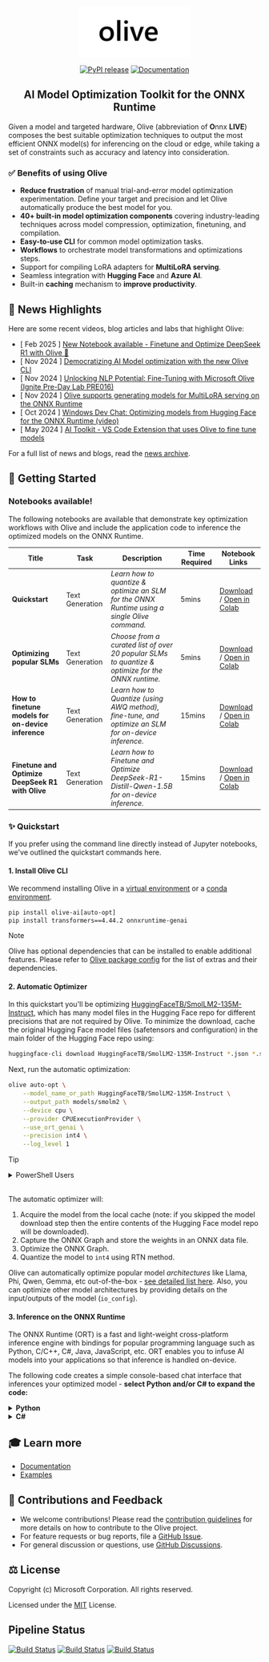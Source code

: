 <div align="center">
  <picture>
    <source media="(prefers-color-scheme: dark)" srcset="docs/source/images/olive-white-text.png">
    <source media="(prefers-color-scheme: light)" srcset="docs/source/images/olive-black-text.png">
    <img alt="olive text" src="docs/source/images/olive-black-text.png" height="100" style="max-width: 100%;">
  </picture>

[![PyPI release](https://img.shields.io/pypi/v/olive-ai)](https://pypi.org/project/olive-ai/)
[![Documentation](https://img.shields.io/website/https/microsoft.github.io/Olive?down_color=red&down_message=offline&up_message=online)](https://microsoft.github.io/Olive/)

## AI Model Optimization Toolkit for the ONNX Runtime
</div>

Given a model and targeted hardware, Olive (abbreviation of **O**nnx **LIVE**) composes the best suitable optimization techniques to output the most efficient ONNX model(s) for inferencing on the cloud or edge, while taking a set of constraints such as accuracy and latency into consideration.

### ✅ Benefits of using Olive

- **Reduce frustration** of manual trial-and-error model optimization experimentation. Define your target and precision and let Olive automatically produce the best model for you.
- **40+ built-in model optimization components** covering industry-leading techniques across model compression, optimization, finetuning, and compilation.
- **Easy-to-use CLI** for common model optimization tasks.
- **Workflows** to orchestrate model transformations and optimizations steps.
- Support for compiling LoRA adapters for **MultiLoRA serving**.
- Seamless integration with **Hugging Face** and **Azure AI**.
- Built-in **caching** mechanism to **improve productivity**.


## 📰 News Highlights
Here are some recent videos, blog articles and labs that highlight Olive:

- [ Feb 2025 ] [New Notebook available - Finetune and Optimize DeepSeek R1 with Olive 🐋 ](examples/getting_started/olive-deepseek-finetune.ipynb)
- [ Nov 2024 ] [Democratizing AI Model optimization with the new Olive CLI](https://onnxruntime.ai/blogs/olive-cli)
- [ Nov 2024 ] [Unlocking NLP Potential: Fine-Tuning with Microsoft Olive (Ignite Pre-Day Lab PRE016)](https://github.com/Azure/Ignite_FineTuning_workshop)
- [ Nov 2024 ] [Olive supports generating models for MultiLoRA serving on the ONNX Runtime ](https://onnxruntime.ai/blogs/multilora)
- [ Oct 2024 ] [Windows Dev Chat: Optimizing models from Hugging Face for the ONNX Runtime (video)](https://www.youtube.com/live/lAc1fq_0ftw?t=775s)
- [ May 2024 ] [AI Toolkit - VS Code Extension that uses Olive to fine tune models](https://marketplace.visualstudio.com/items?itemName=ms-windows-ai-studio.windows-ai-studio)

For a full list of news and blogs, read the [news archive](./NEWS.md).

## 🚀 Getting Started

### Notebooks available!

The following notebooks are available that demonstrate key optimization workflows with Olive and include the application code to inference the optimized models on the ONNX Runtime.

| Title | Task | Description | Time Required |Notebook Links
| -------- | ------------ | ------------ |-------- | -------- |
| **Quickstart** | Text Generation | *Learn how to quantize & optimize an SLM for the ONNX Runtime using a single Olive command.* | 5mins  | [Download](examples/getting_started/olive_quickstart.ipynb) / [Open in Colab](https://colab.research.google.com/github/microsoft/Olive/blob/main/examples/getting_started/olive_quickstart.ipynb) |
| **Optimizing popular SLMs** | Text Generation | *Choose from a curated list of over 20 popular SLMs to quantize & optimize for the ONNX runtime.* | 5mins  | [Download](examples/getting_started/text-gen-optimized-slms.ipynb) / [Open in Colab](https://colab.research.google.com/github/microsoft/Olive/blob/main/examples/getting_started/text-gen-optimized-slms.ipynb) |
| **How to finetune models for on-device inference** | Text Generation | *Learn how to Quantize (using AWQ method), fine-tune, and optimize an SLM for on-device inference.* |15mins| [Download](examples/getting_started/olive-awq-ft-llama.ipynb) / [Open in Colab](https://colab.research.google.com/github/microsoft/Olive/blob/main/examples/getting_started/olive-awq-ft-llama.ipynb) |
| **Finetune and Optimize DeepSeek R1 with Olive** | Text Generation | *Learn how to Finetune and Optimize DeepSeek-R1-Distill-Qwen-1.5B for on-device inference.* |15mins| [Download](examples/getting_started/olive-deepseek-finetune.ipynb) / [Open in Colab](https://colab.research.google.com/github/microsoft/Olive/blob/main/examples/getting_started/olive-deepseek-finetune.ipynb) |

### ✨ Quickstart
If you prefer using the command line directly instead of Jupyter notebooks, we've outlined the quickstart commands here.

#### 1. Install Olive CLI
We recommend installing Olive in a [virtual environment](https://docs.python.org/3/library/venv.html) or a [conda environment](https://docs.conda.io/projects/conda/en/latest/user-guide/tasks/manage-environments.html).

```
pip install olive-ai[auto-opt]
pip install transformers==4.44.2 onnxruntime-genai
```
> [!NOTE]
> Olive has optional dependencies that can be installed to enable additional features. Please refer to [Olive package config](./olive/olive_config.json) for the list of extras and their dependencies.

#### 2. Automatic Optimizer

In this quickstart you'll be optimizing [HuggingFaceTB/SmolLM2-135M-Instruct](https://huggingface.co/HuggingFaceTB/SmolLM2-135M-Instruct), which has many model files in the Hugging Face repo for different precisions that are not required by Olive. To minimize the download, cache the original Hugging Face model files (safetensors and configuration) in the main folder of the Hugging Face repo using:

```bash
huggingface-cli download HuggingFaceTB/SmolLM2-135M-Instruct *.json *.safetensors *.txt
```

Next, run the automatic optimization:

```bash
olive auto-opt \
    --model_name_or_path HuggingFaceTB/SmolLM2-135M-Instruct \
    --output_path models/smolm2 \
    --device cpu \
    --provider CPUExecutionProvider \
    --use_ort_genai \
    --precision int4 \
    --log_level 1
```

>[!TIP]
><details>
><summary>PowerShell Users</summary>
>Line continuation between Bash and PowerShell are not interchangable. If you are using PowerShell, then you can copy-and-paste the following command that uses compatible line continuation.
>
>```powershell
>olive auto-opt `
>    --model_name_or_path HuggingFaceTB/SmolLM2-135M-Instruct `
>    --output_path models/smolm2 `
>    --device cpu `
>    --provider CPUExecutionProvider `
>    --use_ort_genai `
>    --precision int4 `
>    --log_level 1
>```
</details>
<br>

The automatic optimizer will:

1. Acquire the model from the local cache (note: if you skipped the model download step then the entire contents of the Hugging Face model repo will be downloaded).
1. Capture the ONNX Graph and store the weights in an ONNX data file.
1. Optimize the ONNX Graph.
1. Quantize the model to `int4` using RTN method.

Olive can automatically optimize popular model *architectures* like Llama, Phi, Qwen, Gemma, etc out-of-the-box - [see detailed list here](https://huggingface.co/docs/optimum/en/exporters/onnx/overview). Also, you can optimize other model architectures by providing details on the input/outputs of the model (`io_config`).


#### 3. Inference on the ONNX Runtime

The ONNX Runtime (ORT) is a fast and light-weight cross-platform inference engine with bindings for popular programming language such as Python, C/C++, C#, Java, JavaScript, etc. ORT enables you to infuse AI models into your applications so that inference is handled on-device.

The following code creates a simple console-based chat interface that inferences your optimized model - **select Python and/or C# to expand the code:**

<details>
<summary><b>Python</b></summary>

Create a Python file called `app.py` and copy and paste the following code:
```python
# app.py
import onnxruntime_genai as og

model_folder = "models/smolm2/model"

# Load the base model and tokenizer
model = og.Model(model_folder)
tokenizer = og.Tokenizer(model)
tokenizer_stream = tokenizer.create_stream()

# Set the max length to something sensible by default,
# since otherwise it will be set to the entire context length
search_options = {}
search_options['max_length'] = 200

chat_template = "<|im_start|>user\n{input}<|im_end|>\n<|im_start|>assistant\n"

# Keep asking for input prompts in a loop
while True:
    text = input("Prompt (Use quit() to exit): ")
    if not text:
        print("Error, input cannot be empty")
        continue

    if text == "quit()":
        break

    # Generate prompt (prompt template + input)
    prompt = f'{chat_template.format(input=text)}'

    # Encode the prompt using the tokenizer
    input_tokens = tokenizer.encode(prompt)

    # Create params and generator
    params = og.GeneratorParams(model)
    params.set_search_options(**search_options)
    generator = og.Generator(model, params)

    # Append input tokens to the generator
    generator.append_tokens(input_tokens)

    print("")
    print("Output: ", end='', flush=True)
    # Stream the output
    try:
        while not generator.is_done():
            generator.generate_next_token()

            new_token = generator.get_next_tokens()[0]
            print(tokenizer_stream.decode(new_token), end='', flush=True)
    except KeyboardInterrupt:
        print("  --control+c pressed, aborting generation--")
    print()
    print()

    del generator
```
To run the code, execute `python app.py`. You'll be prompted to enter a message to the SLM - for example, you could ask *what is the golden ratio*, or *def print_hello_world():*. To exit type *quit()* in the chat interface.

</details>

<details>
<summary><b>C#</b></summary>

Create a new C# Console app and install the [Microsoft.ML.OnnxRuntimeGenAI](https://www.nuget.org/packages/Microsoft.ML.OnnxRuntimeGenAI) Nuget package into your project:

```powershell
mkdir ortapp
cd ortapp
dotnet new console
dotnet add package Microsoft.ML.OnnxRuntimeGenAI --version 0.5.2
```

Next, copy-and-paste the following code into your `Program.cs` file and update `modelPath` variable to be the *absolute path* of where you stored your optimized model.

```csharp
// Program.cs
using Microsoft.ML.OnnxRuntimeGenAI;

internal class Program
{
    private static void Main(string[] args)
    {
        string modelPath @"models/smolm2/model";

        Console.Write("Loading model from " + modelPath + "...");
        using Model model = new(modelPath);
        Console.Write("Done\n");
        using Tokenizer tokenizer = new(model);
        using TokenizerStream tokenizerStream = tokenizer.CreateStream();


        while (true)
        {
            Console.Write("User:");

            string prompt = "<|im_start|>user\n" +
                            Console.ReadLine() +
                            "<|im_end|>\n<|im_start|>assistant\n";
            var sequences = tokenizer.Encode(prompt);

            using GeneratorParams gParams = new GeneratorParams(model);
            gParams.SetSearchOption("max_length", 200);
            using Generator generator = new(model, gParams);
            generator.AppendTokenSequences(sequences);

            Console.Out.Write("\nAI:");
            while (!generator.IsDone())
            {
                generator.GenerateNextToken();
                var token = generator.GetSequence(0)[^1]
                Console.Out.Write(tokenizerStream.Decode(token));
                Console.Out.Flush();
            }
            Console.WriteLine();
        }
    }
}
```

Run the application:

```powershell
dotnet run
```

You'll be prompted to enter a message to the SLM - for example, you could ask *what is the golden ratio*, or *def print_hello_world():*. To exit type *exit* in the chat interface.

</details>

## 🎓 Learn more

- [Documentation](https://microsoft.github.io/Olive)
- [Examples](./examples)

## 🤝 Contributions and Feedback
- We welcome contributions! Please read the [contribution guidelines](./CONTRIBUTING.md) for more details on how to contribute to the Olive project.
- For feature requests or bug reports, file a [GitHub Issue](https://github.com/microsoft/Olive/issues).
- For general discussion or questions, use [GitHub Discussions](https://github.com/microsoft/Olive/discussions).


## ⚖️ License
Copyright (c) Microsoft Corporation. All rights reserved.

Licensed under the [MIT](./LICENSE) License.

## Pipeline Status

[![Build Status](https://dev.azure.com/aiinfra/PublicPackages/_apis/build/status%2FOlive%20CI?label=Olive-CI)](https://dev.azure.com/aiinfra/PublicPackages/_build/latest?definitionId=1240)
[![Build Status](https://dev.azure.com/aiinfra/PublicPackages/_apis/build/status%2FOlive%20AzureML%20Example%20Test?label=Olive-AML-CI)](https://dev.azure.com/aiinfra/PublicPackages/_build/latest?definitionId=1541)
[![Build Status](https://dev.azure.com/aiinfra/PublicPackages/_apis/build/status%2FOlive-ORT-Nightly?label=Olive-ORT-Nightly)](https://dev.azure.com/aiinfra/PublicPackages/_build/latest?definitionId=1279)

